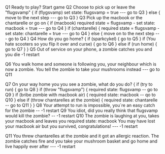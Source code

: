 Q1  Ready to play?
    Start game
Q2  Choose to pick up or leave the "flugsvamp" {
    if (flygsvamp)
    set state: flugsvamp = true --- go to Q3
} else {
    move to the next step --- go to Q3
}
Q3  Pick up the macbook or the chantarelle or go on {
    if (macbook)
    required state = flugsvamp - set state: macbook = true --- go to Q4
    } if (chantarelle) {
    required state = flugsvamp - set state: chantarelle = true --- go to Q4
    } else {
    move on to the next step --- go to Q4
}
Q4  How do you go home? {
    if (sparkcykel) {
        go to Q5
    } if (You hate scooters so you flip it over and curse) {
        go to Q6
    } else if (run home) {
        go to Q7
    }
}
Q5  Out of service on your phone, a zombie catches you and you die
    -1 restart

Q6  You walk home and someone is following you, your neighbour which is now a zombie. You tell the zombie to take your mushrooms instead --- go to Q11

Q7  On your way home you you see a zombie, what do you do? {
    if (try to run) {
        go to Q8
    } if (throw "flugsvamp") {
         required state: flugsvamp -- go to Q9
    } if (bribe zombie with macbook air) {
        required state: macbook -- qo to Q10
    } else if (throw chantarelles at the zombie) {
        required state: chantarelle -- go to Q11
    }
}
Q8  Your attempt to run is impossible, you´re an easy catch for the zombie
    -- -1 restart
Q9  You idiot, did you really think that flugsvamp would kill the zombie?
    -- -1 restart
Q10 The zombie is laughing at you, takes your macbook and leaves you 
    required state: macbook 
    You may have lost your macbook air but you survived, congratulations! --- -1 restart

Q11 You threw chantarelles at the zombie and it got an allergic reaction. The zombie catches fire and you take your mushroom basket and go home and live happily ever after --- -1 restart
